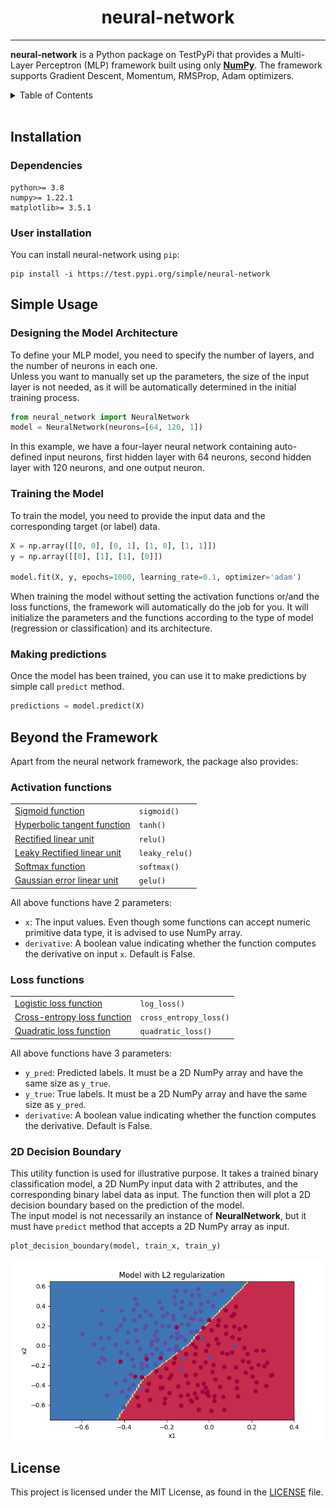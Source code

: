 <h1 align="center">neural-network</h1>

---
**neural-network** is a Python package on TestPyPi that provides a 
Multi-Layer Perceptron (MLP) framework built using only [**NumPy**](https://numpy.org/doc/stable/). 
The framework supports Gradient Descent, Momentum, RMSProp, Adam optimizers.
<!-- TABLE OF CONTENTS -->
<details>
  <summary>Table of Contents</summary>
  <ol>
    <li><a href="#installation">Installation</a>
      <ul>
        <li><a href="#dependencies">Dependencies</a></li>
        <li><a href="#user-installation">User installation</a></li>
      </ul>
    </li>
    <li><a href="#simple-usage">Simple Usage</a>
      <ul>
        <li><a href="#designing-the-model-architecture">Designing the Model Architecture</a></li>
        <li><a href="#training-the-model">Training the Model</a></li>
        <li><a href="#making-predictions">Making predictions</a></li>
      </ul>
    </li>
    <li><a href="#beyond-the-framework">Beyond the Framework</a>
      <ul>
        <li><a href="#activation-functions">Activation functions</a></li>
        <li><a href="#loss-functions">Loss functions</a></li>
        <li><a href="#2d-decision-boundary">2D Decision Boundary</a></li>
      </ul>
    </li>
    <li><a href="#license">License</a></li>
  </ol>
</details>
&nbsp;

## Installation

### Dependencies
```
python>= 3.8
numpy>= 1.22.1
matplotlib>= 3.5.1 
```

### User installation
You can install neural-network using `pip`:
```
pip install -i https://test.pypi.org/simple/neural-network
```

## Simple Usage

### Designing the Model Architecture
To define your MLP model, you need to specify the number of layers, and the number of neurons in each one. \
Unless you want to manually set up the parameters, the size of the input layer is not needed, as it will be automatically determined in the initial training process.
```python
from neural_network import NeuralNetwork
model = NeuralNetwork(neurons=[64, 120, 1])
```
In this example, we have a four-layer neural network containing auto-defined input neurons, 
first hidden layer with 64 neurons, second hidden layer with 120 neurons, and one output neuron.

### Training the Model
To train the model, you need to provide the input data and the corresponding target (or label) data.
```python
X = np.array([[0, 0], [0, 1], [1, 0], [1, 1]])
y = np.array([[0], [1], [1], [0]])

model.fit(X, y, epochs=1000, learning_rate=0.1, optimizer='adam')
```
When training the model without setting the activation functions or/and the loss functions, the framework will automatically do the job for you. It will initialize the parameters and the functions according to the type of model (regression or classification) and its architecture.

### Making predictions
Once the model has been trained, you can use it to make predictions by simple call `predict` method.
```python
predictions = model.predict(X)
```

## Beyond the Framework
Apart from the neural network framework, the package also provides:
### Activation functions
<table>
<tr>
    <td><a href="https://en.wikipedia.org/wiki/Sigmoid_function">Sigmoid function</a></td>
    <td><code>sigmoid()</code></td>
</tr>
<tr>
    <td><a href="https://www.medcalc.org/manual/tanh-function.php">Hyperbolic tangent function</a></td>
    <td><code>tanh()</code></td>
</tr>
<tr>
    <td><a href="https://paperswithcode.com/method/relu">Rectified linear unit</a></td>
    <td><code>relu()</code></td>
</tr>
<tr>
    <td><a href="https://paperswithcode.com/method/leaky-relu">Leaky Rectified linear unit</a></td>
    <td><code>leaky_relu()</code></td>
</tr>
<tr>
    <td><a href="https://en.wikipedia.org/wiki/Softmax_function">Softmax function</a></td>
    <td><code>softmax()</code></td>
</tr>
<tr>
    <td><a href="https://paperswithcode.com/method/gelu">Gaussian error linear unit</a></td>
    <td><code>gelu()</code></td>
</tr>
</table>

All above functions have 2 parameters:
* `x`: The input values. Even though some functions can accept numeric primitive data type,
  it is advised to use NumPy array.
* `derivative`: A boolean value indicating whether the function computes the derivative on input `x`. Default is False.

### Loss functions
<table>
<tr>
    <td><a href="">Logistic loss function</a></td>
    <td><code>log_loss()</code></td>
</tr>
<tr>
    <td><a href="">Cross-entropy loss function</a></td>
    <td><code>cross_entropy_loss()</code></td>
</tr>
<tr>
    <td><a href="">Quadratic loss function</a></td>
    <td><code>quadratic_loss()</code></td>
</tr>
</table>

All above functions have 3 parameters:
* `y_pred`: Predicted labels. It must be a 2D NumPy array and have the same size as `y_true`.
* `y_true`: True labels. It must be a 2D NumPy array and have the same size as `y_pred`.
* `derivative`: A boolean value indicating whether the function computes the derivative. Default is False.

### 2D Decision Boundary
This utility function is used for illustrative purpose. It takes a trained binary classification model, a 2D NumPy input data with 2 attributes, and the corresponding binary label data as input. The function then will plot a 2D decision boundary based on the prediction of the model. \
The input model is not necessarily an instance of **NeuralNetwork**, but it must have `predict`
method that accepts a 2D NumPy array as input.
```python
plot_decision_boundary(model, train_x, train_y)
```
<p align="center">
  <img src="img/Figure_1.png">
</p>

## License
This project is licensed under the MIT License, as found in the [LICENSE](LICENSE) file.